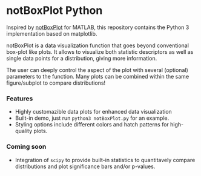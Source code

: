 # notBoxPlot Python

Inspired by [notBoxPlot](https://github.com/raacampbell/notBoxPlot) for MATLAB, this repository contains the Python 3 implementation based on matplotlib.

notBoxPlot is a data visualization function that goes beyond conventional box-plot like plots. It allows to visualize both statistic descriptors as well as single data points for a distribution, giving more information. 

The user can deeply control the aspect of the plot with several (optional) parameters to the function. Many plots can be combined within the same figure/subplot to compare distributions!

### Features
* Highly customazible data plots for enhanced data visualization
* Built-in demo, just run `python3 notBoxPlot.py` for an example.
* Styling options include different colors and hatch patterns for high-quality plots.
### Coming soon

* Integration of `scipy` to provide built-in statistics to quantitavely compare distributions and plot significance bars and/or p-values.